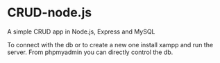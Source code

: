 # CRUD-node.js
A simple CRUD app in Node.js, Express and MySQL

To connect with the db or to create a new one install xampp and run the server. From phpmyadmin you can directly control the db.
